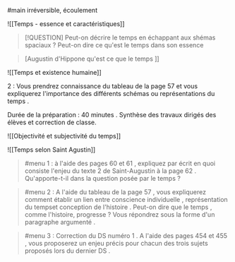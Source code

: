 #main
irréversible, écoulement

![[Temps - essence et caractéristiques]]
>[!QUESTION]
>Peut-on décrire le temps en échappant aux shémas spaciaux ? 
>Peut-on dire ce qu'est le temps dans son essence

>[Augustin d'Hippone qu'est ce que le temps ]]


![[Temps et existence humaine]]

2 : Vous prendrez connaissance du tableau de la page 57 et vous expliquerez l'importance des différents schémas ou représentations du temps .

Durée de la préparation : 40 minutes . Synthèse des travaux dirigés des élèves et correction de classe.

![[Objectivité et subjectivité du temps]]

![[Temps selon Saint Agustin]]

>#menu 1 : à l'aide des pages 60 et 61 , expliquez par écrit en quoi consiste l'enjeu du texte 2 de Saint-Augustin à la page 62 .
Qu'apporte-t-il dans la question posée par le temps ?

>#menu 2 : A l'aide du tableau de la page 57 , vous expliquerez comment établir un lien entre conscience individuelle , représentation du tempset conception de l'histoire . Peut-on dire que le temps , comme l'histoire, progresse ? Vous répondrez sous la forme d'un paragraphe argumenté .

>#menu 3 : Correction du DS numéro 1 .
A l'aide des pages 454 et 455 , vous proposerez un enjeu précis pour chacun des trois sujets proposés lors du dernier DS .

